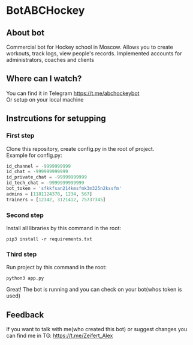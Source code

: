# BotABCHockey
## About bot
Commercial bot for Hockey school in Moscow. 
Allows you to create workouts, track logs, view people's records. Implemented accounts for administrators, coaches and clients
## Where can I watch?
You can find it in Telegram https://t.me/abchockeybot  
Or setup on your local machine
## Instrcutions for setupping
### First step
Clone this repository, create config.py in the root of project.  
Example for config.py:
```py
id_channel = -9999999999
id_chat = -999999999999
id_private_chat = -99999999999
id_tech_chat = -9999999999999
bot_token = 'sfkkfsan214kmsfmk3m325n2kssfm'
admins = [1181124378, 1234, 567]
trainers = [12342, 3121412, 75737345]
```
### Second step
Install all libraries by this command in the root:
```
pip3 install -r requirements.txt
```
### Third step
Run project by this command in the root:
```
python3 app.py
```  
Great! The bot is running and you can check on your bot(whos token is used)
## Feedback
If you want to talk with me(who created this bot) or suggest changes you can find me in TG: https://t.me/Zeifert_Alex 
